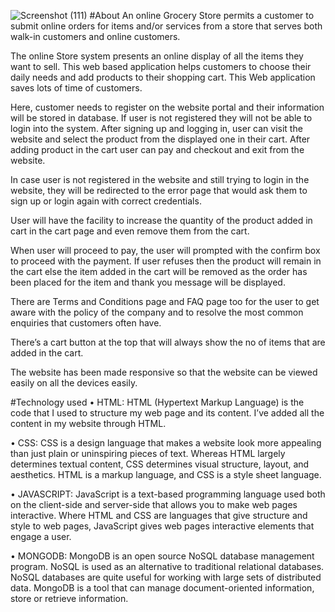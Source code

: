 ![Screenshot (111)](https://user-images.githubusercontent.com/73748606/142195434-c9c107de-4b3b-4d8c-9bd3-538b3bc0be2f.png)
#About
An online Grocery Store permits a customer to submit online orders for items and/or services from a store that serves both walk-in customers and online customers. 

The online Store system presents an online display of all the items they want to sell. This web based application helps customers to choose their daily needs and add products to their shopping cart. This Web application saves lots of time of customers.

Here, customer needs to register on the website portal and their information will be stored in database. If user is not registered they will not be able to login into the system. After signing up and logging in, user can visit the website and select the product from the displayed one in their cart. After adding product in the cart user can pay and checkout and exit from the website.

In case user is not registered in the website and still trying to login in the website, they will be redirected to the error page that would ask them to sign up or login again with correct credentials.

User will have the facility to increase the quantity of the product added in cart in the cart page and even remove them from the cart. 

When user will proceed to pay, the user will prompted with the confirm box to proceed with the payment. If user refuses then the product will remain in the cart else the item added in the cart will be removed as the order has been placed for the item and thank you message will be displayed. 

There are Terms and Conditions page and FAQ page too for the user to get aware with the policy of the company and to resolve the most common enquiries that customers often have.

There’s a cart button at the top that will always show the no of items that are added in the cart.

The website has been made responsive so that the website can be viewed easily on all the devices easily.








#Technology used
•	HTML: HTML (Hypertext Markup Language) is the code that I used to structure my web page and its content. I’ve added all the content in my website through HTML.

•	CSS: CSS is a design language that makes a website look more appealing than just plain or uninspiring pieces of text. Whereas HTML largely determines textual content, CSS determines visual structure, layout, and aesthetics. HTML is a markup language, and CSS is a style sheet language.


•	JAVASCRIPT: JavaScript is a text-based programming language used both on the client-side and server-side that allows you to make web pages interactive. Where HTML and CSS are languages that give structure and style to web pages, JavaScript gives web pages interactive elements that engage a user.

•	MONGODB: MongoDB is an open source NoSQL database management program. NoSQL is used as an alternative to traditional relational databases. NoSQL databases are quite useful for working with large sets of distributed data. MongoDB is a tool that can manage document-oriented information, store or retrieve information.
